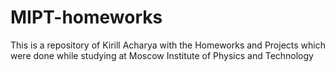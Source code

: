 # MIPT-homeworks
This is a repository of Kirill Acharya with the Homeworks and Projects which were done while studying at Moscow Institute of Physics and Technology
